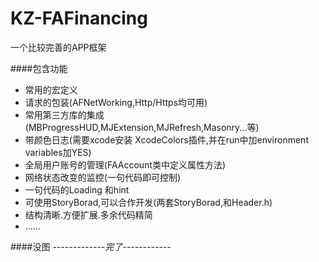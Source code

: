 # KZ-FAFinancing
一个比较完善的APP框架

####包含功能
- 常用的宏定义
- 请求的包装(AFNetWorking,Http/Https均可用)
- 常用第三方库的集成(MBProgressHUD,MJExtension,MJRefresh,Masonry...等)
- 带颜色日志(需要xcode安装 XcodeColors插件,并在run中加environment variables加YES)
- 全局用户账号的管理(FAAccount类中定义属性方法)
- 网络状态改变的监控(一句代码即可控制)
- 一句代码的Loading 和hint
- 可使用StoryBorad,可以合作开发(两套StoryBorad,和Header.h)
- 结构清晰.方便扩展.多余代码精简
- ......

####没图
*-------------完了------------*
